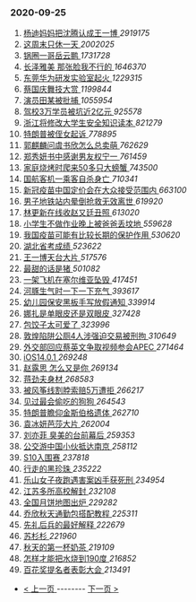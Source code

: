 ### 2020-09-25 
1. [ 杨迪妈妈把沈腾认成王一博 ](https://s.weibo.com/weibo?q=%E6%9D%A8%E8%BF%AA%E5%A6%88%E5%A6%88%E6%8A%8A%E6%B2%88%E8%85%BE%E8%AE%A4%E6%88%90%E7%8E%8B%E4%B8%80%E5%8D%9A&Refer=top) *2919175*
1. [ 这周末只休一天 ](https://s.weibo.com/weibo?q=%23%E8%BF%99%E5%91%A8%E6%9C%AB%E5%8F%AA%E4%BC%91%E4%B8%80%E5%A4%A9%23&Refer=top) *2002025*
1. [ 锅圈一哥岳云鹏 ](https://s.weibo.com/weibo?q=%23%E9%94%85%E5%9C%88%E4%B8%80%E5%93%A5%E5%B2%B3%E4%BA%91%E9%B9%8F%23&topic_ad=1&Refer=top) *1731728*
1. [ 长泽雅美 那张脸我不行的 ](https://s.weibo.com/weibo?q=%E9%95%BF%E6%B3%BD%E9%9B%85%E7%BE%8E%20%E9%82%A3%E5%BC%A0%E8%84%B8%E6%88%91%E4%B8%8D%E8%A1%8C%E7%9A%84&Refer=top) *1646370*
1. [ 东莞华为研发实验室起火 ](https://s.weibo.com/weibo?q=%23%E4%B8%9C%E8%8E%9E%E5%8D%8E%E4%B8%BA%E7%A0%94%E5%8F%91%E5%AE%9E%E9%AA%8C%E5%AE%A4%E8%B5%B7%E7%81%AB%23&Refer=top) *1229315*
1. [ 蔡国庆舞技大赏 ](https://s.weibo.com/weibo?q=%23%E8%94%A1%E5%9B%BD%E5%BA%86%E8%88%9E%E6%8A%80%E5%A4%A7%E8%B5%8F%23&topic_ad=1&Refer=top) *1199844*
1. [ 演员田某被批捕 ](https://s.weibo.com/weibo?q=%23%E6%BC%94%E5%91%98%E7%94%B0%E6%9F%90%E8%A2%AB%E6%89%B9%E6%8D%95%23&Refer=top) *1055954*
1. [ 驾校3万学员被坑近2亿元 ](https://s.weibo.com/weibo?q=%23%E9%A9%BE%E6%A0%A13%E4%B8%87%E5%AD%A6%E5%91%98%E8%A2%AB%E5%9D%91%E8%BF%912%E4%BA%BF%E5%85%83%23&Refer=top) *925578*
1. [ 浙江将修改大学生安全知识读本 ](https://s.weibo.com/weibo?q=%23%E6%B5%99%E6%B1%9F%E5%B0%86%E4%BF%AE%E6%94%B9%E5%A4%A7%E5%AD%A6%E7%94%9F%E5%AE%89%E5%85%A8%E7%9F%A5%E8%AF%86%E8%AF%BB%E6%9C%AC%23&Refer=top) *821279*
1. [ 特朗普被侄女起诉 ](https://s.weibo.com/weibo?q=%23%E7%89%B9%E6%9C%97%E6%99%AE%E8%A2%AB%E4%BE%84%E5%A5%B3%E8%B5%B7%E8%AF%89%23&Refer=top) *778895*
1. [ 郭麒麟问虞书欣怎么总卖萌 ](https://s.weibo.com/weibo?q=%23%E9%83%AD%E9%BA%92%E9%BA%9F%E9%97%AE%E8%99%9E%E4%B9%A6%E6%AC%A3%E6%80%8E%E4%B9%88%E6%80%BB%E5%8D%96%E8%90%8C%23&Refer=top) *762629*
1. [ 郑秀妍书中感谢男友权宁一 ](https://s.weibo.com/weibo?q=%23%E9%83%91%E7%A7%80%E5%A6%8D%E4%B9%A6%E4%B8%AD%E6%84%9F%E8%B0%A2%E7%94%B7%E5%8F%8B%E6%9D%83%E5%AE%81%E4%B8%80%23&Refer=top) *761459*
1. [ 家庭烧烤时爬来50多只大螃蟹 ](https://s.weibo.com/weibo?q=%23%E5%AE%B6%E5%BA%AD%E7%83%A7%E7%83%A4%E6%97%B6%E7%88%AC%E6%9D%A550%E5%A4%9A%E5%8F%AA%E5%A4%A7%E8%9E%83%E8%9F%B9%23&Refer=top) *743500*
1. [ 国航客机一乘客自杀身亡 ](https://s.weibo.com/weibo?q=%23%E5%9B%BD%E8%88%AA%E5%AE%A2%E6%9C%BA%E4%B8%80%E4%B9%98%E5%AE%A2%E8%87%AA%E6%9D%80%E8%BA%AB%E4%BA%A1%23&Refer=top) *710341*
1. [ 新冠疫苗中国定价会在大众接受范围内 ](https://s.weibo.com/weibo?q=%23%E6%96%B0%E5%86%A0%E7%96%AB%E8%8B%97%E4%B8%AD%E5%9B%BD%E5%AE%9A%E4%BB%B7%E4%BC%9A%E5%9C%A8%E5%A4%A7%E4%BC%97%E6%8E%A5%E5%8F%97%E8%8C%83%E5%9B%B4%E5%86%85%23&Refer=top) *663100*
1. [ 男子地铁站内晕倒抢救无效离世 ](https://s.weibo.com/weibo?q=%23%E7%94%B7%E5%AD%90%E5%9C%B0%E9%93%81%E7%AB%99%E5%86%85%E6%99%95%E5%80%92%E6%8A%A2%E6%95%91%E6%97%A0%E6%95%88%E7%A6%BB%E4%B8%96%23&Refer=top) *619920*
1. [ 林更新在线收赵又廷丑照 ](https://s.weibo.com/weibo?q=%23%E6%9E%97%E6%9B%B4%E6%96%B0%E5%9C%A8%E7%BA%BF%E6%94%B6%E8%B5%B5%E5%8F%88%E5%BB%B7%E4%B8%91%E7%85%A7%23&Refer=top) *613020*
1. [ 小学生不做作业晚上被爸爸丢坟地 ](https://s.weibo.com/weibo?q=%23%E5%B0%8F%E5%AD%A6%E7%94%9F%E4%B8%8D%E5%81%9A%E4%BD%9C%E4%B8%9A%E6%99%9A%E4%B8%8A%E8%A2%AB%E7%88%B8%E7%88%B8%E4%B8%A2%E5%9D%9F%E5%9C%B0%23&Refer=top) *559628*
1. [ 我国疫苗可能有比较长期的保护作用 ](https://s.weibo.com/weibo?q=%23%E6%88%91%E5%9B%BD%E7%96%AB%E8%8B%97%E5%8F%AF%E8%83%BD%E6%9C%89%E6%AF%94%E8%BE%83%E9%95%BF%E6%9C%9F%E7%9A%84%E4%BF%9D%E6%8A%A4%E4%BD%9C%E7%94%A8%23&Refer=top) *530620*
1. [ 湖北省考成绩 ](https://s.weibo.com/weibo?q=%E6%B9%96%E5%8C%97%E7%9C%81%E8%80%83%E6%88%90%E7%BB%A9&Refer=top) *523622*
1. [ 王一博天台大片 ](https://s.weibo.com/weibo?q=%23%E7%8E%8B%E4%B8%80%E5%8D%9A%E5%A4%A9%E5%8F%B0%E5%A4%A7%E7%89%87%23&Refer=top) *517576*
1. [ 最甜的话是猪 ](https://s.weibo.com/weibo?q=%23%E6%9C%80%E7%94%9C%E7%9A%84%E8%AF%9D%E6%98%AF%E7%8C%AA%23&Refer=top) *501082*
1. [ 一架飞机在塞尔维亚坠毁 ](https://s.weibo.com/weibo?q=%E4%B8%80%E6%9E%B6%E9%A3%9E%E6%9C%BA%E5%9C%A8%E5%A1%9E%E5%B0%94%E7%BB%B4%E4%BA%9A%E5%9D%A0%E6%AF%81&Refer=top) *417451*
1. [ 河豚生气时一下一下充气 ](https://s.weibo.com/weibo?q=%23%E6%B2%B3%E8%B1%9A%E7%94%9F%E6%B0%94%E6%97%B6%E4%B8%80%E4%B8%8B%E4%B8%80%E4%B8%8B%E5%85%85%E6%B0%94%23&Refer=top) *393617*
1. [ 幼儿园保安黑板手写放假通知 ](https://s.weibo.com/weibo?q=%23%E5%B9%BC%E5%84%BF%E5%9B%AD%E4%BF%9D%E5%AE%89%E9%BB%91%E6%9D%BF%E6%89%8B%E5%86%99%E6%94%BE%E5%81%87%E9%80%9A%E7%9F%A5%23&Refer=top) *339914*
1. [ 娜扎是单眼皮还是双眼皮 ](https://s.weibo.com/weibo?q=%23%E5%A8%9C%E6%89%8E%E6%98%AF%E5%8D%95%E7%9C%BC%E7%9A%AE%E8%BF%98%E6%98%AF%E5%8F%8C%E7%9C%BC%E7%9A%AE%23&Refer=top) *327428*
1. [ 包饺子太可爱了 ](https://s.weibo.com/weibo?q=%23%E5%8C%85%E9%A5%BA%E5%AD%90%E5%A4%AA%E5%8F%AF%E7%88%B1%E4%BA%86%23&Refer=top) *323996*
1. [ 敦煌陷阱公厕4人涉强迫交易被刑拘 ](https://s.weibo.com/weibo?q=%23%E6%95%A6%E7%85%8C%E9%99%B7%E9%98%B1%E5%85%AC%E5%8E%954%E4%BA%BA%E6%B6%89%E5%BC%BA%E8%BF%AB%E4%BA%A4%E6%98%93%E8%A2%AB%E5%88%91%E6%8B%98%23&Refer=top) *310649*
1. [ 外交部回应蔡英文争取视频参会APEC ](https://s.weibo.com/weibo?q=%23%E5%A4%96%E4%BA%A4%E9%83%A8%E5%9B%9E%E5%BA%94%E8%94%A1%E8%8B%B1%E6%96%87%E4%BA%89%E5%8F%96%E8%A7%86%E9%A2%91%E5%8F%82%E4%BC%9AAPEC%23&Refer=top) *271464*
1. [ iOS14.0.1 ](https://s.weibo.com/weibo?q=%23iOS14.0.1%23&Refer=top) *269248*
1. [ 赵露思 怎么又是你 ](https://s.weibo.com/weibo?q=%E8%B5%B5%E9%9C%B2%E6%80%9D%20%E6%80%8E%E4%B9%88%E5%8F%88%E6%98%AF%E4%BD%A0&Refer=top) *269134*
1. [ 蒋劲夫身材 ](https://s.weibo.com/weibo?q=%23%E8%92%8B%E5%8A%B2%E5%A4%AB%E8%BA%AB%E6%9D%90%23&Refer=top) *268583*
1. [ 被风筝线割脖索赔5万遭拒 ](https://s.weibo.com/weibo?q=%23%E8%A2%AB%E9%A3%8E%E7%AD%9D%E7%BA%BF%E5%89%B2%E8%84%96%E7%B4%A2%E8%B5%945%E4%B8%87%E9%81%AD%E6%8B%92%23&Refer=top) *266217*
1. [ 见过最会偷吃的狗狗 ](https://s.weibo.com/weibo?q=%23%E8%A7%81%E8%BF%87%E6%9C%80%E4%BC%9A%E5%81%B7%E5%90%83%E7%9A%84%E7%8B%97%E7%8B%97%23&Refer=top) *264543*
1. [ 特朗普瞻仰金斯伯格遗体 ](https://s.weibo.com/weibo?q=%E7%89%B9%E6%9C%97%E6%99%AE%E7%9E%BB%E4%BB%B0%E9%87%91%E6%96%AF%E4%BC%AF%E6%A0%BC%E9%81%97%E4%BD%93&Refer=top) *262710*
1. [ 袁冰妍芭莎大片 ](https://s.weibo.com/weibo?q=%23%E8%A2%81%E5%86%B0%E5%A6%8D%E8%8A%AD%E8%8E%8E%E5%A4%A7%E7%89%87%23&Refer=top) *262004*
1. [ 刘亦菲 臭美的台前幕后 ](https://s.weibo.com/weibo?q=%E5%88%98%E4%BA%A6%E8%8F%B2%20%E8%87%AD%E7%BE%8E%E7%9A%84%E5%8F%B0%E5%89%8D%E5%B9%95%E5%90%8E&Refer=top) *259353*
1. [ 公交游中国小伙抵达南京 ](https://s.weibo.com/weibo?q=%23%E5%85%AC%E4%BA%A4%E6%B8%B8%E4%B8%AD%E5%9B%BD%E5%B0%8F%E4%BC%99%E6%8A%B5%E8%BE%BE%E5%8D%97%E4%BA%AC%23&Refer=top) *258112*
1. [ S10入围赛 ](https://s.weibo.com/weibo?q=%23S10%E5%85%A5%E5%9B%B4%E8%B5%9B%23&Refer=top) *237818*
1. [ 行走的黑珍珠 ](https://s.weibo.com/weibo?q=%E8%A1%8C%E8%B5%B0%E7%9A%84%E9%BB%91%E7%8F%8D%E7%8F%A0&Refer=top) *235222*
1. [ 乐山女子夜跑遇害案凶手获死刑 ](https://s.weibo.com/weibo?q=%23%E4%B9%90%E5%B1%B1%E5%A5%B3%E5%AD%90%E5%A4%9C%E8%B7%91%E9%81%87%E5%AE%B3%E6%A1%88%E5%87%B6%E6%89%8B%E8%8E%B7%E6%AD%BB%E5%88%91%23&Refer=top) *234954*
1. [ 江苏多所高校解封 ](https://s.weibo.com/weibo?q=%23%E6%B1%9F%E8%8B%8F%E5%A4%9A%E6%89%80%E9%AB%98%E6%A0%A1%E8%A7%A3%E5%B0%81%23&Refer=top) *232108*
1. [ 全国月饼地图出炉 ](https://s.weibo.com/weibo?q=%23%E5%85%A8%E5%9B%BD%E6%9C%88%E9%A5%BC%E5%9C%B0%E5%9B%BE%E5%87%BA%E7%82%89%23&Refer=top) *229282*
1. [ 乔欣秋天通勤包搭配教程 ](https://s.weibo.com/weibo?q=%23%E4%B9%94%E6%AC%A3%E7%A7%8B%E5%A4%A9%E9%80%9A%E5%8B%A4%E5%8C%85%E6%90%AD%E9%85%8D%E6%95%99%E7%A8%8B%23&Refer=top) *225311*
1. [ 先礼后兵的最好解释 ](https://s.weibo.com/weibo?q=%23%E5%85%88%E7%A4%BC%E5%90%8E%E5%85%B5%E7%9A%84%E6%9C%80%E5%A5%BD%E8%A7%A3%E9%87%8A%23&Refer=top) *222679*
1. [ 苏杉杉 ](https://s.weibo.com/weibo?q=%E8%8B%8F%E6%9D%89%E6%9D%89&Refer=top) *221960*
1. [ 秋天的第一杯奶茶 ](https://s.weibo.com/weibo?q=%E7%A7%8B%E5%A4%A9%E7%9A%84%E7%AC%AC%E4%B8%80%E6%9D%AF%E5%A5%B6%E8%8C%B6&Refer=top) *219109*
1. [ 怎样才能把水烧到190度 ](https://s.weibo.com/weibo?q=%23%E6%80%8E%E6%A0%B7%E6%89%8D%E8%83%BD%E6%8A%8A%E6%B0%B4%E7%83%A7%E5%88%B0190%E5%BA%A6%23&Refer=top) *216852*
1. [ 百花奖提名者表彰大会 ](https://s.weibo.com/weibo?q=%23%E7%99%BE%E8%8A%B1%E5%A5%96%E6%8F%90%E5%90%8D%E8%80%85%E8%A1%A8%E5%BD%B0%E5%A4%A7%E4%BC%9A%23&Refer=top) *213491* 

- [ < 上一页 ](https://github.com/able8/weibo-hot-record/blob/master/2020-09-24.md) -------- [ 下一页 > ](https://github.com/able8/weibo-hot-record/blob/master/2020-09-26.md)